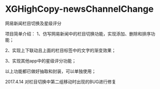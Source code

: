 # XGHighCopy-newsChannelChange
网易新闻栏目切换及星级评分

项目简单介绍：
1、仿写网易新闻中的栏目切换功能，实现添加、删除和排序功能；

2、实现上下联动且上面的栏目标签中的文字的渐变效果；

3、实现其他app中的星级评分功能；

以上功能都已做好抽取和封装，可以单独使用；

2017.4.14   对栏目切换中第二组移动时出现的BUG进行修复
